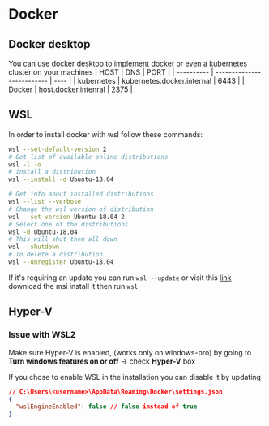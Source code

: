 # Docker
## Docker desktop
You can use docker desktop to implement docker or even a kubernetes cluster on your machines
| HOST       | DNS                        | PORT |
| ---------- | -------------------------- | ---- |
| kubernetes | kubernetes.docker.internal | 6443 |
| Docker     | host.docker.intenral       | 2375 |

## WSL
In order to install docker with wsl follow these commands:
```sh
wsl --set-default-version 2
# Get list of available online distributions
wsl -l -o 
# install a distribution
wsl --install -d Ubuntu-18.04

# Get info about installed distributions
wsl --list --verbose
# Change the wsl version of distribution
wsl --set-version Ubuntu-18.04 2
# Select one of the distributions
wsl -d Ubuntu-18.04
# This will shut them all down
wsl --shutdown
# To delete a distribution
wsl --unregister Ubuntu-18.04
```
If it's requiring an update you can run `wsl --update` or visit this [link](https://www.catalog.update.microsoft.com/Search.aspx?q=wsl) download the msi install it then run `wsl`
## Hyper-V
### Issue with WSL2
Make sure Hyper-V is enabled, (works only on windows-pro) by going to **Turn windows features on or off** -> check **Hyper-V** box

If you chose to enable WSL in the installation you can disable it by updating 
```json
// C:\Users\<username>\AppData\Roaming\Docker\settings.json
{
  "wslEngineEnabled": false // false instead of true
}
```

